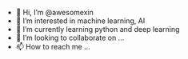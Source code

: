 - 👋 Hi, I’m @awesomexin
- 👀 I’m interested in machine learning, AI
- 🌱 I’m currently learning python and deep learning
- 💞️ I’m looking to collaborate on ...
- 📫 How to reach me ...

<!---
awesomexin/awesomexin is a ✨ special ✨ repository because its `README.md` (this file) appears on your GitHub profile.
You can click the Preview link to take a look at your changes.
--->

